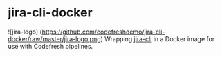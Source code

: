 # jira-cli-docker
![jira-logo] (https://github.com/codefreshdemo/jira-cli-docker/raw/master/jira-logo.png)
Wrapping [jira-cli](https://pypi.python.org/pypi/jira-cli) in a Docker image for use with Codefresh pipelines.
